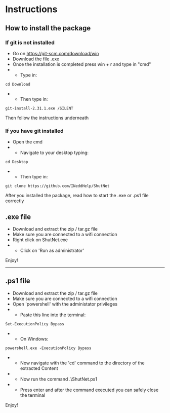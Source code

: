 # Instructions

## How to install the package

### If git is not installed 

- Go on https://git-scm.com/download/win
- Download the file .exe
- Once the installation is completed press win + r and type in "cmd"
-  -  Type in:
```
cd Download
```
-  -  Then type in:
```
git-install-2.31.1.exe /SILENT
```
Then follow the instructions underneath 

### If you have git installed

- Open the cmd
-  -  Navigate to your desktop typing:
```
cd Desktop
```
-  -  Then type in:
```
git clone https://github.com/INeddHelp/ShutNet
```

After you installed the package, read how to start the .exe or .ps1 file correctly

## .exe file

-  Download and extract the zip / tar.gz file
-  Make sure you are connected to a wifi connection
-  Right click on ShutNet.exe
-  -  Click on 'Run as administrator'

Enjoy!

---

## .ps1 file

-  Download and extract the zip / tar.gz file
-  Make sure you are connected to a wifi connection
-  Open 'powershell' with the administator privileges
-  -  Paste this line into the terminal: 
```
Set-ExecutionPolicy Bypass
```
-  -  On Windows: 
```
powershell.exe -ExecutionPolicy Bypass
```
-  -  Now navigate with the 'cd' command to the directory of the extracted Content
-  -  Now run the command .\ShutNet.ps1
-  -  Press enter and after the command executed you can safely close the terminal

Enjoy!